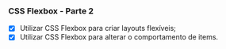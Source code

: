 ### CSS Flexbox - Parte 2

- [x] Utilizar CSS Flexbox para criar layouts flexíveis;
- [x] Utilizar CSS Flexbox para alterar o comportamento de items.